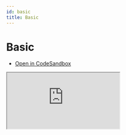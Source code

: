 ```yaml
---
id: basic
title: Basic
---
```


# Basic

- [Open in CodeSandbox](https://codesandbox.io/s/basic-9kl7j)

<iframe src="https://codesandbox.io/embed/basic-9kl7j?fontsize=14&hidenavigation=1&theme=dark"
     style={{width:"100%", height:"500px", border:0, borderRadius: "4px", overflow:"hidden"}}
     title="Basic"
     allow="accelerometer; ambient-light-sensor; camera; encrypted-media; geolocation; gyroscope; hid; microphone; midi; payment; usb; vr; xr-spatial-tracking"
     sandbox="allow-forms allow-modals allow-popups allow-presentation allow-same-origin allow-scripts"
   ></iframe>
